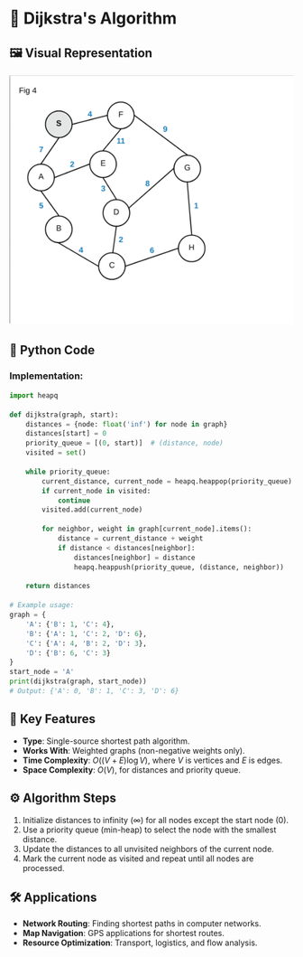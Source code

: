 # 🚦 Dijkstra's Algorithm

## 🖼️ Visual Representation

![Dijkstra's Algorithm Visualization](../../../Resources/Dijkstra.gif)


## 🐍 Python Code
### Implementation:
```python
import heapq

def dijkstra(graph, start):
    distances = {node: float('inf') for node in graph}
    distances[start] = 0
    priority_queue = [(0, start)]  # (distance, node)
    visited = set()

    while priority_queue:
        current_distance, current_node = heapq.heappop(priority_queue)
        if current_node in visited:
            continue
        visited.add(current_node)

        for neighbor, weight in graph[current_node].items():
            distance = current_distance + weight
            if distance < distances[neighbor]:
                distances[neighbor] = distance
                heapq.heappush(priority_queue, (distance, neighbor))

    return distances

# Example usage:
graph = {
    'A': {'B': 1, 'C': 4},
    'B': {'A': 1, 'C': 2, 'D': 6},
    'C': {'A': 4, 'B': 2, 'D': 3},
    'D': {'B': 6, 'C': 3}
}
start_node = 'A'
print(dijkstra(graph, start_node))
# Output: {'A': 0, 'B': 1, 'C': 3, 'D': 6}
````

## 🔑 Key Features

* **Type**: Single-source shortest path algorithm.
* **Works With**: Weighted graphs (non-negative weights only).
* **Time Complexity**: $O((V + E) \log V)$, where $V$ is vertices and $E$ is edges.
* **Space Complexity**: $O(V)$, for distances and priority queue.

## ⚙️ Algorithm Steps

1. Initialize distances to infinity ($\infty$) for all nodes except the start node ($0$).
2. Use a priority queue (min-heap) to select the node with the smallest distance.
3. Update the distances to all unvisited neighbors of the current node.
4. Mark the current node as visited and repeat until all nodes are processed.

## 🛠️ Applications

* **Network Routing**: Finding shortest paths in computer networks.
* **Map Navigation**: GPS applications for shortest routes.
* **Resource Optimization**: Transport, logistics, and flow analysis.
